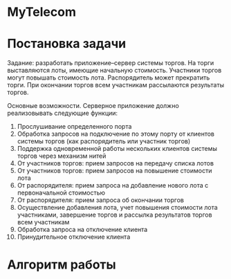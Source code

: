 # MyTelecom

# Постановка задачи

   Задание: разработать приложение–сервер системы торгов. На торги выставляются лоты, имеющие начальную стоимость. Участники торгов могут повышать стоимость лота. Распорядитель может прекратить торги. При окончании торгов всем участникам рассылаются результаты торгов.

Основные возможности. Серверное приложение должно реализовывать следующие функции:

1) Прослушивание определенного порта
2) Обработка запросов на подключение по этому порту от клиентов системы торгов (как распорядитель или участник торгов)
3) Поддержка одновременной работы нескольких клиентов системы торгов через механизм нитей
4) От участников торгов: прием запросов на передачу списка лотов
5) От участников торгов: прием запросов на повышение стоимости лота
6) От распорядителя: прием запроса на добавление нового лота с первоначальной стоимостью
7) От распорядителя: прием запроса об окончании торгов
8) Осуществление добавления лота, учет повышения стоимости лота участниками, завершение торгов и рассылка результатов торгов всем участникам
9) Обработка запроса на отключение клиента
10) Принудительное отключение клиента


# Алгоритм работы


